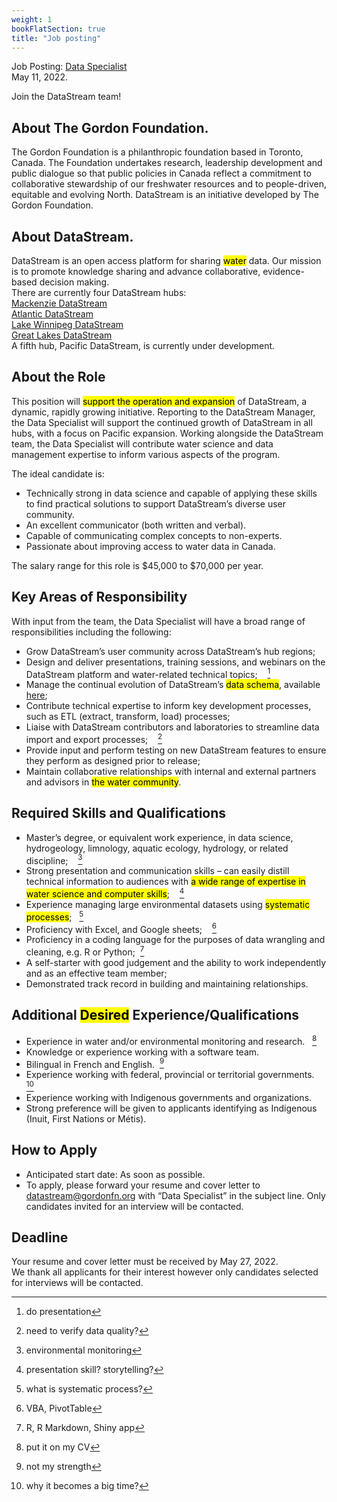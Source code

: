 ```yaml
---
weight: 1
bookFlatSection: true
title: "Job posting"
---
```


Job Posting: [Data Specialist](https://greatlakesdatastream.ca/en/article/job-posting-data-specialist)  
May 11, 2022.  
  
Join the DataStream team!  
  
## About The Gordon Foundation.  

The Gordon Foundation is a philanthropic foundation based in Toronto, Canada. The Foundation undertakes research, leadership development and public dialogue so that public policies in Canada reflect a commitment to collaborative stewardship of our freshwater resources and to people-driven, equitable and evolving North. DataStream is an initiative developed by The Gordon Foundation.  


## About DataStream.  

DataStream is an open access platform for sharing <mark>water</mark> data. Our mission is to promote knowledge sharing and advance collaborative, evidence-based decision making.  
There are currently four DataStream hubs:  
[Mackenzie DataStream](https://mackenziedatastream.ca)  
[Atlantic DataStream](https://atlanticdatastream.ca)  
[Lake Winnipeg DataStream](https://lakewinnipegdatastream.ca)  
[Great Lakes DataStream](https://greatlakesdatastream.ca)  
A fifth hub, Pacific DataStream, is currently under development.  


## About the Role  

This position will <mark>support the operation and expansion</mark> of DataStream, a dynamic, rapidly growing initiative.  Reporting to the DataStream Manager, the Data Specialist will support the continued growth of DataStream in all hubs, with a focus on Pacific expansion. Working alongside the DataStream team, the Data Specialist will contribute water science and data management expertise to inform various aspects of the program.  


The ideal candidate is:  
* Technically strong in data science and capable of applying these skills to find practical solutions to support DataStream’s diverse user community.   
* An excellent communicator (both written and verbal).  
* Capable of communicating complex concepts to non-experts.  
* Passionate about improving access to water data in Canada.  

The salary range for this role is $45,000 to $70,000 per year.  
 
## Key Areas of Responsibility  
With input from the team, the Data Specialist will have a broad range of responsibilities including the following:  
* Grow DataStream’s user community across DataStream’s hub regions;  
* Design and deliver presentations, training sessions, and webinars on the DataStream platform and water-related technical topics;&nbsp; &nbsp; [^1]  
* Manage the continual evolution of DataStream’s <mark>data schema</mark>, available [here](https://github.com/gordonfn/schema);  
* Contribute technical expertise to inform key development processes, such as ETL (extract, transform, load) processes;  
* Liaise with DataStream contributors and laboratories to streamline data import and export processes;&nbsp; &nbsp; [^2]  
* Provide input and perform testing on new DataStream features to ensure they perform as designed prior to release;  
* Maintain collaborative relationships with internal and external partners and advisors in <mark>the water community</mark>.  
  
## Required Skills and Qualifications  
* Master’s degree, or equivalent work experience, in data science, hydrogeology, limnology, aquatic ecology, hydrology, or related discipline;&nbsp; &nbsp; [^3] 
* Strong presentation and communication skills – can easily distill technical information to audiences with <mark>a wide range of expertise in water science and computer skills</mark>;&nbsp; &nbsp; [^4]  
* Experience managing large environmental datasets using <mark>systematic processes</mark>;&nbsp;&nbsp;  [^5]  
* Proficiency with Excel, and Google sheets;&nbsp; &nbsp; [^6]   
* Proficiency in a coding language for the purposes of data wrangling and cleaning, e.g. R or Python;&nbsp;&nbsp;[^7]  
* A self-starter with good judgement and the ability to work independently and as an effective team member;  
* Demonstrated track record in building and maintaining relationships.  
  
## Additional <mark>Desired</mark> Experience/Qualifications  
* Experience in water and/or environmental monitoring and research.&nbsp;&nbsp; [^8]  
* Knowledge or experience working with a software team.  
* Bilingual in French and English.&nbsp;&nbsp;[^9]  
* Experience working with federal, provincial or territorial governments.&nbsp;&nbsp; [^10]   
* Experience working with Indigenous governments and organizations.  
* Strong preference will be given to applicants identifying as Indigenous (Inuit, First Nations or Métis).  
  
## How to Apply  
* Anticipated start date: As soon as possible.  
* To apply, please forward your resume and cover letter to datastream@gordonfn.org with “Data Specialist” in the subject line. Only candidates invited for an interview will be contacted.  
  
## Deadline  
Your resume and cover letter must be received by May 27, 2022.  
We thank all applicants for their interest however only candidates selected for interviews will be contacted.  

[^1]: do presentation
[^2]: need to verify data quality?
[^3]: environmental monitoring  
[^4]: presentation skill?  storytelling?
[^5]: what is systematic process?  
[^6]: VBA, PivotTable  
[^7]: R, R Markdown, Shiny app
[^8]: put it on my CV
[^9]: not my strength
[^10]: why it becomes a big time?